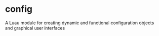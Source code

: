 # config
A Luau module for creating dynamic and functional configuration objects and graphical user interfaces
